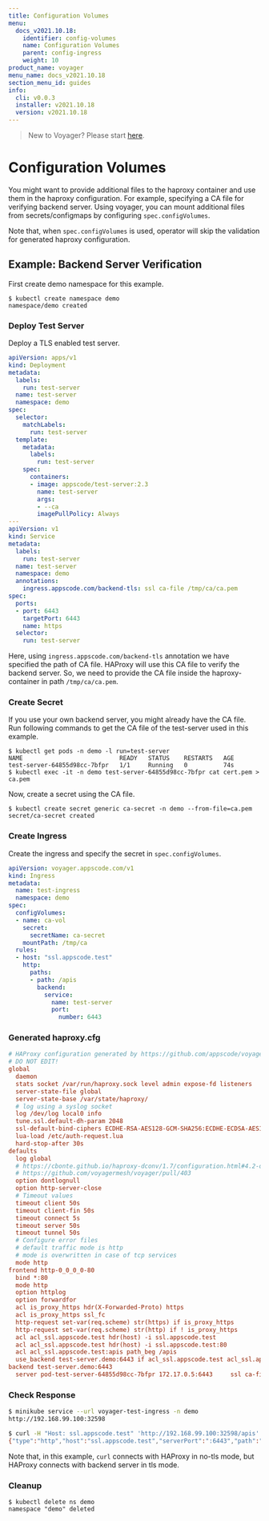 ```yaml
---
title: Configuration Volumes
menu:
  docs_v2021.10.18:
    identifier: config-volumes
    name: Configuration Volumes
    parent: config-ingress
    weight: 10
product_name: voyager
menu_name: docs_v2021.10.18
section_menu_id: guides
info:
  cli: v0.0.3
  installer: v2021.10.18
  version: v2021.10.18
---
```


> New to Voyager? Please start [here](/docs/v2021.10.18/concepts/overview).

# Configuration Volumes

You might want to provide additional files to the haproxy container and use them in the haproxy configuration. For example, specifying a CA file for verifying backend server. Using voyager, you can mount additional files from secrets/configmaps by configuring `spec.configVolumes`.  

Note that, when `spec.configVolumes` is used, operator will skip the validation for generated haproxy configuration.

## Example: Backend Server Verification

First create demo namespace for this example.

```
$ kubectl create namespace demo
namespace/demo created
```

### Deploy Test Server

Deploy a TLS enabled test server.

```yaml
apiVersion: apps/v1
kind: Deployment
metadata:
  labels:
    run: test-server
  name: test-server
  namespace: demo
spec:
  selector:
    matchLabels:
      run: test-server
  template:
    metadata:
      labels:
        run: test-server
    spec:
      containers:
      - image: appscode/test-server:2.3
        name: test-server
        args:
        - --ca
        imagePullPolicy: Always
---
apiVersion: v1
kind: Service
metadata:
  labels:
    run: test-server
  name: test-server
  namespace: demo
  annotations:
    ingress.appscode.com/backend-tls: ssl ca-file /tmp/ca/ca.pem
spec:
  ports:
  - port: 6443
    targetPort: 6443
    name: https
  selector:
    run: test-server
```

Here, using `ingress.appscode.com/backend-tls` annotation we have specified the path of CA file. HAProxy will use this CA file to verify the backend server. So, we need to provide the CA file inside the haproxy-container in path `/tmp/ca/ca.pem`. 

### Create Secret

If you use your own backend server, you might already have the CA file. Run following commands to get the CA file of the test-server used in this example.

```
$ kubectl get pods -n demo -l run=test-server
NAME                           READY   STATUS    RESTARTS   AGE
test-server-64855d98cc-7bfpr   1/1     Running   0          74s
$ kubectl exec -it -n demo test-server-64855d98cc-7bfpr cat cert.pem > ca.pem
```

Now, create a secret using the CA file.

```
$ kubectl create secret generic ca-secret -n demo --from-file=ca.pem
secret/ca-secret created
```

### Create Ingress

Create the ingress and specify the secret in `spec.configVolumes`.

```yaml
apiVersion: voyager.appscode.com/v1
kind: Ingress
metadata:
  name: test-ingress
  namespace: demo
spec:
  configVolumes:
  - name: ca-vol
    secret:
      secretName: ca-secret
    mountPath: /tmp/ca
  rules:
  - host: "ssl.appscode.test"
    http:
      paths:
      - path: /apis
        backend:
          service:
            name: test-server
            port:
              number: 6443
```

### Generated haproxy.cfg

```ini
# HAProxy configuration generated by https://github.com/appscode/voyager
# DO NOT EDIT!
global
  daemon
  stats socket /var/run/haproxy.sock level admin expose-fd listeners
  server-state-file global
  server-state-base /var/state/haproxy/
  # log using a syslog socket
  log /dev/log local0 info
  tune.ssl.default-dh-param 2048
  ssl-default-bind-ciphers ECDHE-RSA-AES128-GCM-SHA256:ECDHE-ECDSA-AES128-GCM-SHA256:ECDHE-RSA-AES256-GCM-SHA384:ECDHE-ECDSA-AES256-GCM-SHA384:DHE-RSA-AES128-GCM-SHA256:DHE-DSS-AES128-GCM-SHA256:kEDH+AESGCM:ECDHE-RSA-AES128-SHA256:ECDHE-ECDSA-AES128-SHA256:ECDHE-RSA-AES128-SHA:ECDHE-ECDSA-AES128-SHA:ECDHE-RSA-AES256-SHA384:ECDHE-ECDSA-AES256-SHA384:ECDHE-RSA-AES256-SHA:ECDHE-ECDSA-AES256-SHA:DHE-RSA-AES128-SHA256:DHE-RSA-AES128-SHA:DHE-DSS-AES128-SHA256:DHE-RSA-AES256-SHA256:DHE-DSS-AES256-SHA:DHE-RSA-AES256-SHA:!aNULL:!eNULL:!EXPORT:!DES:!RC4:!3DES:!MD5:!PSK
  lua-load /etc/auth-request.lua
  hard-stop-after 30s
defaults
  log global
  # https://cbonte.github.io/haproxy-dconv/1.7/configuration.html#4.2-option%20abortonclose
  # https://github.com/voyagermesh/voyager/pull/403
  option dontlognull
  option http-server-close
  # Timeout values
  timeout client 50s
  timeout client-fin 50s
  timeout connect 5s
  timeout server 50s
  timeout tunnel 50s
  # Configure error files
  # default traffic mode is http
  # mode is overwritten in case of tcp services
  mode http
frontend http-0_0_0_0-80
  bind *:80  
  mode http
  option httplog
  option forwardfor
  acl is_proxy_https hdr(X-Forwarded-Proto) https
  acl is_proxy_https ssl_fc
  http-request set-var(req.scheme) str(https) if is_proxy_https
  http-request set-var(req.scheme) str(http) if ! is_proxy_https
  acl acl_ssl.appscode.test hdr(host) -i ssl.appscode.test
  acl acl_ssl.appscode.test hdr(host) -i ssl.appscode.test:80
  acl acl_ssl.appscode.test:apis path_beg /apis
  use_backend test-server.demo:6443 if acl_ssl.appscode.test acl_ssl.appscode.test:apis
backend test-server.demo:6443
  server pod-test-server-64855d98cc-7bfpr 172.17.0.5:6443     ssl ca-file /tmp/ca/ca.pem
```

### Check Response

```bash
$ minikube service --url voyager-test-ingress -n demo
http://192.168.99.100:32598

$ curl -H "Host: ssl.appscode.test" 'http://192.168.99.100:32598/apis'
{"type":"http","host":"ssl.appscode.test","serverPort":":6443","path":"/apis","method":"GET","headers":{"Accept":["*/*"],"Connection":["close"],"User-Agent":["curl/7.58.0"],"X-Forwarded-For":["172.17.0.1"]}}
```

Note that, in this example, `curl` connects with HAProxy in no-tls mode, but HAProxy connects with backend server in tls mode.

### Cleanup

```
$ kubectl delete ns demo
namespace "demo" deleted
```

